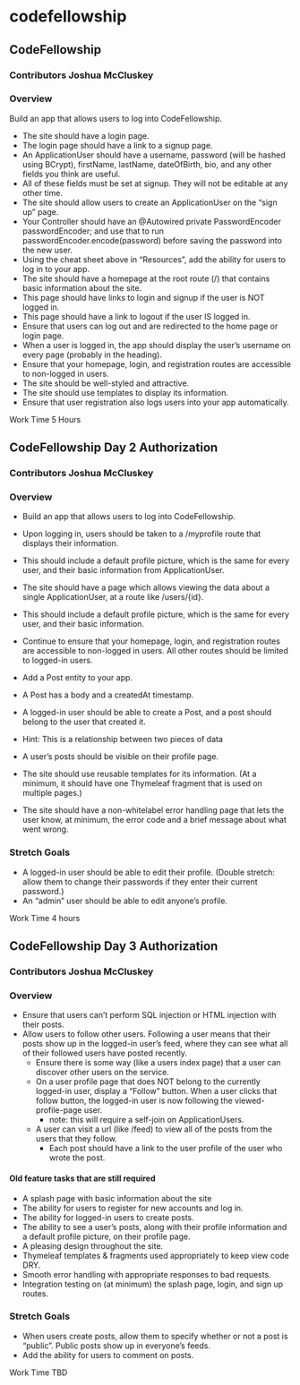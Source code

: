 # codefellowship

## CodeFellowship

### Contributors Joshua McCluskey

### Overview
Build an app that allows users to log into CodeFellowship.

- The site should have a login page.
- The login page should have a link to a signup page.
- An ApplicationUser should have a username, password (will be hashed using BCrypt), firstName, lastName, dateOfBirth, bio, and any other fields you think are useful.
- All of these fields must be set at signup. They will not be editable at any other time.
- The site should allow users to create an ApplicationUser on the “sign up” page.
- Your Controller should have an @Autowired private PasswordEncoder passwordEncoder; and use that to run passwordEncoder.encode(password) before saving the password into the new user.
- Using the cheat sheet above in “Resources”, add the ability for users to log in to your app.
- The site should have a homepage at the root route (/) that contains basic information about the site.
- This page should have links to login and signup if the user is NOT logged in.
- This page should have a link to logout if the user IS logged in.
- Ensure that users can log out and are redirected to the home page or login page.
- When a user is logged in, the app should display the user’s username on every page (probably in the heading).
- Ensure that your homepage, login, and registration routes are accessible to non-logged in users.
- The site should be well-styled and attractive.
- The site should use templates to display its information.
- Ensure that user registration also logs users into your app automatically.

Work Time 5 Hours



## CodeFellowship Day 2 Authorization

### Contributors Joshua McCluskey

### Overview
- Build an app that allows users to log into CodeFellowship.

- Upon logging in, users should be taken to a /myprofile route that displays their information.
- This should include a default profile picture, which is the same for every user, and their basic information from ApplicationUser.
- The site should have a page which allows viewing the data about a single ApplicationUser, at a route like /users/{id}.
- This should include a default profile picture, which is the same for every user, and their basic information.
- Continue to ensure that your homepage, login, and registration routes are accessible to non-logged in users. All other routes should be limited to logged-in users.
- Add a Post entity to your app.
- A Post has a body and a createdAt timestamp.
- A logged-in user should be able to create a Post, and a post should belong to the user that created it.
- Hint: This is a relationship between two pieces of data
- A user’s posts should be visible on their profile page.
- The site should use reusable templates for its information. (At a minimum, it should have one Thymeleaf fragment that is used on multiple pages.)
- The site should have a non-whitelabel error handling page that lets the user know, at minimum, the error code and a brief message about what went wrong.

### Stretch Goals

- A logged-in user should be able to edit their profile. (Double stretch: allow them to change their passwords if they enter their current password.)
- An “admin” user should be able to edit anyone’s profile.

Work Time 4 hours

## CodeFellowship Day 3 Authorization

### Contributors Joshua McCluskey

### Overview
- Ensure that users can’t perform SQL injection or HTML injection with their posts.
- Allow users to follow other users. Following a user means that their posts show up in the logged-in user’s feed, where they can see what all of their followed users have posted recently.
  - Ensure there is some way (like a users index page) that a user can discover other users on the service.
  - On a user profile page that does NOT belong to the currently logged-in user, display a “Follow” button. When a user clicks that follow button, the logged-in user is now following the viewed-profile-page user.
    - note: this will require a self-join on ApplicationUsers.
  - A user can visit a url (like /feed) to view all of the posts from the users that they follow.
    - Each post should have a link to the user profile of the user who wrote the post.

#### Old feature tasks that are still required
- A splash page with basic information about the site
- The ability for users to register for new accounts and log in.
- The ability for logged-in users to create posts.
- The ability to see a user’s posts, along with their profile information and a default profile picture, on their profile page.
- A pleasing design throughout the site.
- Thymeleaf templates & fragments used appropriately to keep view code DRY.
- Smooth error handling with appropriate responses to bad requests.
- Integration testing on (at minimum) the splash page, login, and sign up routes.


### Stretch Goals

- When users create posts, allow them to specify whether or not a post is “public”. Public posts show up in everyone’s feeds.
- Add the ability for users to comment on posts.

Work Time TBD